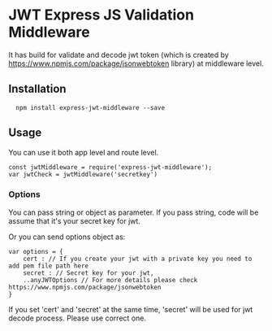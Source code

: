 # JWT Express JS Validation Middleware

It has build for validate and decode jwt token (which is created by https://www.npmjs.com/package/jsonwebtoken library) at middleware level.

## Installation
```
  npm install express-jwt-middleware --save
```

## Usage
You can use it both app level and route level.
````
const jwtMiddleware = require('express-jwt-middleware');
var jwtCheck = jwtMiddleware('secretkey')
````

### Options
You can pass string or object as parameter. If you pass string, code will be assume that it's your 
secret key for jwt.

Or you can send options object as:
````
var options = {
    cert : // If you create your jwt with a private key you need to add pem file path here
    secret : // Secret key for your jwt,
    ..anyJWTOptions // For more details please check https://www.npmjs.com/package/jsonwebtoken
}
````

If you set 'cert' and 'secret' at the same time, 'secret' will be used for jwt decode process. Please use correct one.